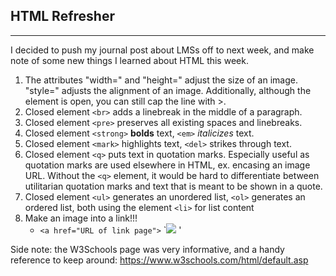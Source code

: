 ## HTML Refresher
---
I decided to push my journal post about LMSs off to next week, and make note of some new things I learned about HTML this week. 

1. The attributes "width=" and "height=" adjust the size of an image. "style=" adjusts the alignment of an image. Additionally, although the <img> element is open, you can still cap the line with >. 
2. Closed element `<br>` adds a linebreak in the middle of a paragraph.
3. Closed element `<pre>` preserves all existing spaces and linebreaks. 
4. Closed element `<strong>` **bolds** text, `<em>` *italicizes* text. 
5. Closed element `<mark>` highlights text, `<del>` strikes through text. 
6. Closed element `<q>` puts text in quotation marks. Especially useful as quotation marks are used elsewhere in HTML, ex. encasing an image URL. Without the `<q>` element, it would be hard to differentiate between utilitarian quotation marks and text that is meant to be shown in a quote. 
7. Closed element `<ul>` generates an unordered list, `<ol>` generates an ordered list, both using the element `<li>` for list content
8. Make an image into a link!!! 
    - `<a href="URL of link page">`
      `<img src="your image"> </a>'

Side note: the W3Schools page was very informative, and a handy reference to keep around: https://www.w3schools.com/html/default.asp
